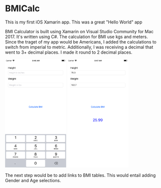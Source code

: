 # BMICalc

This is my first iOS Xamarin app. This was a great "Hello World" app

BMI Calculator is built using Xamarin on Visual Studio Community for Mac 2017. It's written using C#. The calculation for BMI use kgs and meters. Since the traget of my app would be Americans, I added the calculations to switch from imperial to metric. Additionally, I was receiving a decimal that went to 3+ decimal places. I made it round to 2 decimal places. 

<img width="200" alt="starting_screen" src="https://github.com/jdiboll13/BMICalc/blob/master/Simulator%20Screen%20Shot%20-%20iPhone%206%20Plus%20-%202017-09-26%20at%2009.46.50.png">
<img width="200" alt="ending_screen" src="https://github.com/jdiboll13/BMICalc/blob/master/Simulator%20Screen%20Shot%20-%20iPhone%206%20Plus%20-%202017-09-26%20at%2009.47.22.png">

The next step would be to add links to BMI tables. This would entail adding Gender and Age selections.

